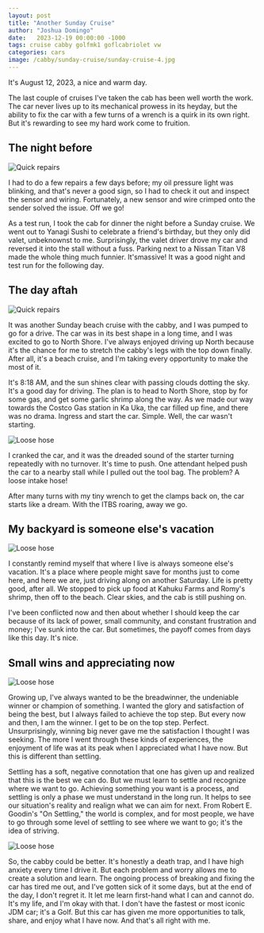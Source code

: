 ```yaml
---
layout: post
title: "Another Sunday Cruise"
author: "Joshua Domingo"
date:   2023-12-19 00:00:00 -1000
tags: cruise cabby golfmk1 goflcabriolet vw 
categories: cars
image: /cabby/sunday-cruise/sunday-cruise-4.jpg
---
```

It's August 12, 2023, a nice and warm day.

The last couple of cruises I've taken the cab has been well worth the work. The car never lives up to its mechanical prowess in its heyday, but the ability to fix the car with a few turns of a wrench is a quirk in its own right. But it's rewarding to see my hard work come to fruition.

## **The night before**
![Quick repairs](https://www.sudoyashi.com/assets/img/cabby/sunday-cruise/sunday-cruise-8.jpg)

I had to do a few repairs a few days before; my oil pressure light was blinking, and that's never a good sign, so I had to check it out and inspect the sensor and wiring. Fortunately, a new sensor and wire crimped onto the sender solved the issue. Off we go!

As a test run, I took the cab for dinner the night before a Sunday cruise. We went out to Yanagi Sushi to celebrate a friend's birthday, but they only did valet, unbeknownst to me. Surprisingly, the valet driver drove my car and reversed it into the stall without a fuss. Parking next to a Nissan Titan V8 made the whole thing much funnier. It'smassive! It was a good night and test run for the following day.

## **The day aftah**

![Quick repairs](https://www.sudoyashi.com/assets/img/cabby/sunday-cruise/sunday-cruise-7.jpg)

It was another Sunday beach cruise with the cabby, and I was pumped to go for a drive. The car was in its best shape in a long time, and I was excited to go to North Shore. I've always enjoyed driving up North because it's the chance for me to stretch the cabby's legs with the top down finally. After all, it's a beach cruise, and I'm taking every opportunity to make the most of it.

It's 8:18 AM, and the sun shines clear with passing clouds dotting the sky. It's a good day for driving. The plan is to head to North Shore, stop by for some gas, and get some garlic shrimp along the way. As we made our way towards the Costco Gas station in Ka Uka, the car filled up fine, and there was no drama. Ingress and start the car. Simple. Well, the car wasn't starting. 

![Loose hose](https://www.sudoyashi.com/assets/img/cabby/sunday-cruise/sunday-cruise-1.jpg)

I cranked the car, and it was the dreaded sound of the starter turning repeatedly with no turnover. It's time to push. One attendant helped push the car to a nearby stall while I pulled out the tool bag. The problem? A loose intake hose!

After many turns with my tiny wrench to get the clamps back on, the car starts like a dream. With the ITBS roaring, away we go.

## **My backyard is someone else's vacation**

![Loose hose](https://www.sudoyashi.com/assets/img/cabby/sunday-cruise/sunday-cruise-4.jpg)

I constantly remind myself that where I live is always someone else's vacation. It's a place where people might save for months just to come here, and here we are, just driving along on another Saturday. Life is pretty good, after all. We stopped to pick up food at Kahuku Farms and Romy's shrimp, then off to the beach. Clear skies, and the cab is still pushing on.

I've been conflicted now and then about whether I should keep the car because of its lack of power, small community, and constant frustration and money; I've sunk into the car. But sometimes, the payoff comes from days like this day. It's nice.

## **Small wins and appreciating now**

![Loose hose](https://www.sudoyashi.com/assets/img/cabby/sunday-cruise/sunday-cruise-5.jpg)

Growing up, I've always wanted to be the breadwinner, the undeniable winner or champion of something. I wanted the glory and satisfaction of being the best, but I always failed to achieve the top step. But every now and then, I am the winner. I get to be on the top step. Perfect. Unsurprisingly, winning big never gave me the satisfaction I thought I was seeking. The more I went through these kinds of experiences, the enjoyment of life was at its peak when I appreciated what I have now. But this is different than settling.

Settling has a soft, negative connotation that one has given up and realized that this is the best we can do. But we must learn to settle and recognize where we want to go. Achieving something you want is a process, and settling is only a phase we must understand in the long run. It helps to see our situation's reality and realign what we can aim for next. From Robert E. Goodin's "On Settling," the world is complex, and for most people, we have to go through some level of settling to see where we want to go; it's the idea of striving.

![Loose hose](https://www.sudoyashi.com/assets/img/cabby/sunday-cruise/sunday-cruise-6.jpg)

So, the cabby could be better. It's honestly a death trap, and I have high anxiety every time I drive it. But each problem and worry allows me to create a solution and learn. The ongoing process of breaking and fixing the car has tired me out, and I've gotten sick of it some days, but at the end of the day, I don't regret it. It let me learn first-hand what I can and cannot do. It's my life, and I'm okay with that. I don't have the fastest or most iconic JDM car; it's a Golf. But this car has given me more opportunities to talk, share, and enjoy what I have now. And that's all right with me.